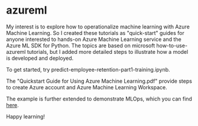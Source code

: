 # azureml
My interest is to explore how to operationalize machine learning with Azure Machine Learning. So I created these tutorials as "quick-start" guides for anyone interested to hands-on Azure Machine Learning service and the Azure ML SDK for Python. The topics are based on microsoft how-to-use-azureml tutorials, but I added more detailed steps to illustrate how a model is developed and deployed.

To get started, try predict-employee-retention-part1-training.ipynb.

The "Quickstart Guide for Using Azure Machine Learning.pdf" provide steps to create Azure account and Azure Machine Learning Workspace.

The example is further extended to demonstrate MLOps, which you can find [here](https://github.com/leekokhow/MLOpsPy).

Happy learning! 
